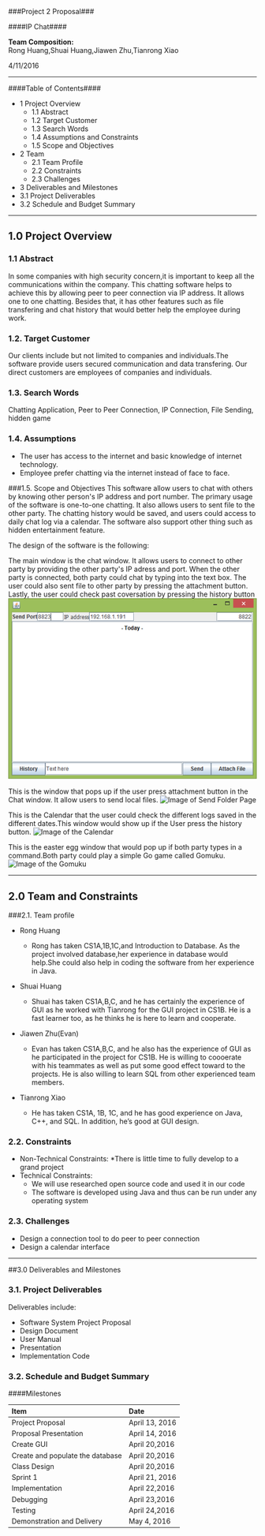 

###Project 2 Proposal###

####IP Chat####

__Team Composition:__<br>
Rong Huang,Shuai Huang,Jiawen Zhu,Tianrong Xiao

4/11/2016

---

####Table of Contents####

* 1 Project Overview 
  * 1.1 Abstract
  * 1.2 Target Customer
  * 1.3 Search Words
  * 1.4 Assumptions and Constraints
  * 1.5 Scope and Objectives
* 2 Team 
  * 2.1 Team Profile
  * 2.2 Constraints
  * 2.3 Challenges
* 3 Deliverables and Milestones
 * 3.1 Project Deliverables
 * 3.2 Schedule and Budget Summary


---

## 1.0	Project Overview
### 1.1 Abstract

In some companies with high security concern,it is important to keep all the communications within the company. This chatting software helps to achieve this by allowing peer to peer connection via IP address. It allows one to one chatting. Besides that, it has other features such as file transfering and chat history that would better help the employee during work.


### 1.2. Target Customer

Our clients include but not limited to companies and individuals.The software provide users secured communication and data transfering. Our direct customers are employees of companies and individuals.


### 1.3.	Search Words 
Chatting Application, Peer to Peer Connection, IP Connection, File Sending, hidden game


### 1.4.	Assumptions
  * The user has access to the internet and basic knowledge of internet technology.
  * Employee prefer chatting via the internet instead of face to face.


###1.5.	Scope and Objectives 
This software allow users to chat with others by knowing other person's IP address and port number. The primary usage of the software is one-to-one chatting. It also allows users to sent file to the other party. The chatting history would be saved, and users could access to daily chat log via a calendar. The software also support other thing such as hidden entertainment feature.

The design of the software is the following:

The main window is the chat window. It allows users to connect to other party by providing the other party's IP adress and port. When the other party is connected, both party could chat by typing into the text box. The user could also sent file to other party by pressing the attachment button. Lastly, the user could check past coversation by pressing the history button
![](/Design/ChatView.png)

This is the window that pops up if the user press attachment button in the Chat window. It allow users to send local files.
![Image of Send Folder Page ](https://github.com/FH-Sp16-CS40A-40820/team02-project02/blob/GameV/Design/FolderView.png)

This is the Calendar that the user could check the different logs saved in the different dates.This window would show up if the User press the history button.
![Image of the Calendar](https://github.com/FH-Sp16-CS40A-40820/team02-project02/blob/GameV/Design/CalendarView.png)

This is the easter egg window that would pop up if both party types in a command.Both party could play a simple Go game called Gomuku.
![Image of the Gomuku](https://github.com/FH-Sp16-CS40A-40820/team02-project02/blob/GameV/Design/GameView.png)


---

## 2.0	Team and Constraints

###2.1.	Team profile

* Rong Huang
  * Rong has taken CS1A,1B,1C,and Introduction to Database. As the project involved database,her experience in database would help.She could also help in coding the software from her experience in Java.

* Shuai Huang
  * Shuai has taken CS1A,B,C, and he has certainly the experience of GUI as he worked with Tianrong for the GUI project in CS1B. He is a fast learner too, as he thinks he is here to learn and cooperate.

* Jiawen Zhu(Evan)
  * Evan has taken CS1A,B,C, and he also has the experience of GUI as he participated in the project for CS1B. He is willing to coooerate with his teammates as well as put some good effect toward to the projects. He is also willing to learn SQL from other experienced team members. 

* Tianrong Xiao
  * He has taken CS1A, 1B, 1C, and he has good experience on Java, C++, and SQL. In addition, he’s good at GUI design.




### 2.2. Constraints
* Non-Technical Constraints:
  *There is little time to fully develop to a grand project
* Technical Constraints:
  * We will use researched open source code and used it in our code
  * The software is developed using Java and thus can be run under any operating system

### 2.3. Challenges
* Design a connection tool to do peer to peer connection
* Design a calendar interface


---

##3.0	Deliverables and Milestones

### 3.1.	Project Deliverables 

Deliverables include:
*	Software System Project Proposal
*	Design Document
*	User Manual
*	Presentation
*	Implementation Code




### 3.2.	Schedule and Budget Summary 
####Milestones

| Item                               | Date            |
| :----------------------------------|:----------------|
| Project Proposal                   | April 13, 2016  |
| Proposal Presentation              | April 14, 2016  |
| Create GUI                         | April 20,2016   |
| Create and populate the database   | April 20,2016   |
| Class Design                       | April 20,2016   |
| Sprint 1                           | April 21, 2016  |
| Implementation                     | April 22,2016   |
| Debugging                          | April 23,2016   |
| Testing                            | April 24,2016   |
| Demonstration and Delivery         | May 4, 2016     |


